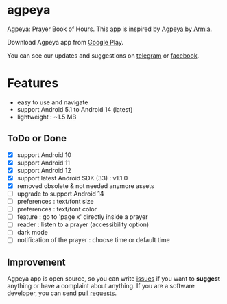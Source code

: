 # agpeya
 Agpeya: Prayer Book of Hours. This app is inspired by [Agpeya by Armia](https://play.google.com/store/apps/details?id=com.coptsonline.agpeya).

 Download Agpeya app from [Google Play](https://play.google.com/store/apps/details?id=com.softwarepharaoh.agpeya).

 You can see our updates and suggestions on [telegram](https://t.me/abanoubchan) or [facebook](https://facebook.com/AbanoubHannaDotCom).

 # Features
 - easy to use and navigate
 - support Android 5.1 to Android 14 (latest)
 - lightweight : ~1.5 MB

## ToDo or Done
- [x] support Android 10
- [x] support Android 11
- [x] support Android 12
- [x] support latest Android SDK (33) : v1.1.0
- [x] removed obsolete & not needed anymore assets
- [ ] upgrade to support Android 14
- [ ] preferences : text/font size
- [ ] preferences : text/font color
- [ ] feature : go to 'page x' directly inside a prayer
- [ ] reader : listen to a prayer (accessibility option)
- [ ] dark mode
- [ ] notification of the prayer : choose time or default time

## Improvement

Agpeya app is open source, so you can write [issues](https://github.com/abanoubha/agpeya/issues) if you want to __suggest__ anything or have a complaint about anything. If you are a software developer, you can send [pull requests](https://github.com/abanoubha/agpeya/pulls).
